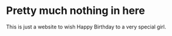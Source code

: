 # Pretty much nothing in here
This is just a website to wish Happy Birthday to a very special girl.
